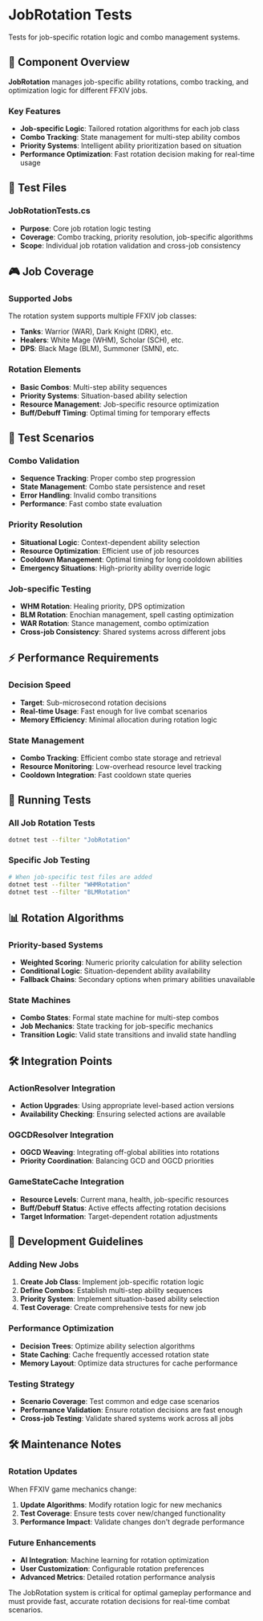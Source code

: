 # JobRotation Tests

Tests for job-specific rotation logic and combo management systems.

## 🎯 Component Overview

**JobRotation** manages job-specific ability rotations, combo tracking, and optimization logic for different FFXIV jobs.

### Key Features
- **Job-specific Logic**: Tailored rotation algorithms for each job class
- **Combo Tracking**: State management for multi-step ability combos
- **Priority Systems**: Intelligent ability prioritization based on situation
- **Performance Optimization**: Fast rotation decision making for real-time usage

## 🧪 Test Files

### **JobRotationTests.cs**
- **Purpose**: Core job rotation logic testing
- **Coverage**: Combo tracking, priority resolution, job-specific algorithms
- **Scope**: Individual job rotation validation and cross-job consistency

## 🎮 Job Coverage

### **Supported Jobs**
The rotation system supports multiple FFXIV job classes:
- **Tanks**: Warrior (WAR), Dark Knight (DRK), etc.
- **Healers**: White Mage (WHM), Scholar (SCH), etc.
- **DPS**: Black Mage (BLM), Summoner (SMN), etc.

### **Rotation Elements**
- **Basic Combos**: Multi-step ability sequences
- **Priority Systems**: Situation-based ability selection
- **Resource Management**: Job-specific resource optimization
- **Buff/Debuff Timing**: Optimal timing for temporary effects

## 🔧 Test Scenarios

### **Combo Validation**
- **Sequence Tracking**: Proper combo step progression
- **State Management**: Combo state persistence and reset
- **Error Handling**: Invalid combo transitions
- **Performance**: Fast combo state evaluation

### **Priority Resolution**
- **Situational Logic**: Context-dependent ability selection
- **Resource Optimization**: Efficient use of job resources
- **Cooldown Management**: Optimal timing for long cooldown abilities
- **Emergency Situations**: High-priority ability override logic

### **Job-specific Testing**
- **WHM Rotation**: Healing priority, DPS optimization
- **BLM Rotation**: Enochian management, spell casting optimization
- **WAR Rotation**: Stance management, combo optimization
- **Cross-job Consistency**: Shared systems across different jobs

## ⚡ Performance Requirements

### **Decision Speed**
- **Target**: Sub-microsecond rotation decisions
- **Real-time Usage**: Fast enough for live combat scenarios
- **Memory Efficiency**: Minimal allocation during rotation logic

### **State Management**
- **Combo Tracking**: Efficient combo state storage and retrieval
- **Resource Monitoring**: Low-overhead resource level tracking
- **Cooldown Integration**: Fast cooldown state queries

## 🚀 Running Tests

### **All Job Rotation Tests**
```bash
dotnet test --filter "JobRotation"
```

### **Specific Job Testing**
```bash
# When job-specific test files are added
dotnet test --filter "WHMRotation"
dotnet test --filter "BLMRotation"
```

## 📊 Rotation Algorithms

### **Priority-based Systems**
- **Weighted Scoring**: Numeric priority calculation for ability selection
- **Conditional Logic**: Situation-dependent ability availability
- **Fallback Chains**: Secondary options when primary abilities unavailable

### **State Machines**
- **Combo States**: Formal state machine for multi-step combos
- **Job Mechanics**: State tracking for job-specific mechanics
- **Transition Logic**: Valid state transitions and invalid state handling

## 🛠️ Integration Points

### **ActionResolver Integration**
- **Action Upgrades**: Using appropriate level-based action versions
- **Availability Checking**: Ensuring selected actions are available

### **OGCDResolver Integration**
- **OGCD Weaving**: Integrating off-global abilities into rotations
- **Priority Coordination**: Balancing GCD and OGCD priorities

### **GameStateCache Integration**
- **Resource Levels**: Current mana, health, job-specific resources
- **Buff/Debuff Status**: Active effects affecting rotation decisions
- **Target Information**: Target-dependent rotation adjustments

## 🔧 Development Guidelines

### **Adding New Jobs**
1. **Create Job Class**: Implement job-specific rotation logic
2. **Define Combos**: Establish multi-step ability sequences
3. **Priority System**: Implement situation-based ability selection
4. **Test Coverage**: Create comprehensive tests for new job

### **Performance Optimization**
- **Decision Trees**: Optimize ability selection algorithms
- **State Caching**: Cache frequently accessed rotation state
- **Memory Layout**: Optimize data structures for cache performance

### **Testing Strategy**
- **Scenario Coverage**: Test common and edge case scenarios
- **Performance Validation**: Ensure rotation decisions are fast enough
- **Cross-job Testing**: Validate shared systems work across all jobs

## 🛠️ Maintenance Notes

### **Rotation Updates**
When FFXIV game mechanics change:
1. **Update Algorithms**: Modify rotation logic for new mechanics
2. **Test Coverage**: Ensure tests cover new/changed functionality
3. **Performance Impact**: Validate changes don't degrade performance

### **Future Enhancements**
- **AI Integration**: Machine learning for rotation optimization
- **User Customization**: Configurable rotation preferences
- **Advanced Metrics**: Detailed rotation performance analysis

The JobRotation system is critical for optimal gameplay performance and must provide fast, accurate rotation decisions for real-time combat scenarios.
